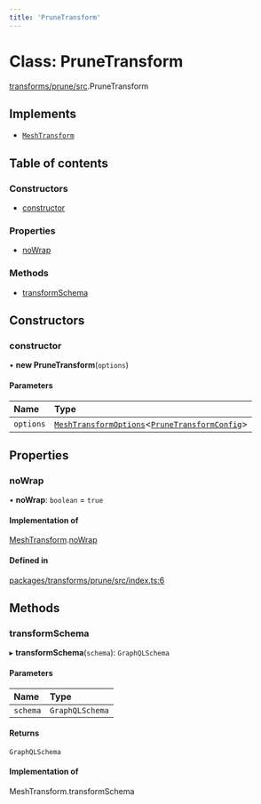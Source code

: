 ```yaml
---
title: 'PruneTransform'
---
```


# Class: PruneTransform

[transforms/prune/src](../modules/transforms_prune_src).PruneTransform

## Implements

- [`MeshTransform`](/docs/api/interfaces/types_src.MeshTransform)

## Table of contents

### Constructors

- [constructor](transforms_prune_src.PruneTransform#constructor)

### Properties

- [noWrap](transforms_prune_src.PruneTransform#nowrap)

### Methods

- [transformSchema](transforms_prune_src.PruneTransform#transformschema)

## Constructors

### constructor

• **new PruneTransform**(`options`)

#### Parameters

| Name | Type |
| :------ | :------ |
| `options` | [`MeshTransformOptions`](/docs/api/interfaces/types_src.MeshTransformOptions)<[`PruneTransformConfig`](/docs/api/interfaces/types_src.YamlConfig.PruneTransformConfig)\> |

## Properties

### noWrap

• **noWrap**: `boolean` = `true`

#### Implementation of

[MeshTransform](/docs/api/interfaces/types_src.MeshTransform).[noWrap](/docs/api/interfaces/types_src.MeshTransform#nowrap)

#### Defined in

[packages/transforms/prune/src/index.ts:6](https://github.com/Urigo/graphql-mesh/blob/master/packages/transforms/prune/src/index.ts#L6)

## Methods

### transformSchema

▸ **transformSchema**(`schema`): `GraphQLSchema`

#### Parameters

| Name | Type |
| :------ | :------ |
| `schema` | `GraphQLSchema` |

#### Returns

`GraphQLSchema`

#### Implementation of

MeshTransform.transformSchema

